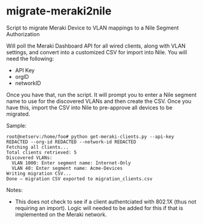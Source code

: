 # migrate-meraki2nile
Script to migrate Meraki Device to VLAN mappings to a Nile Segment Authorization

Will poll the Meraki Dashboard API for all wired clients, along with VLAN settings, and convert into a customized CSV for import into Nile.  You will need the following:

- API Key
- orgID
- networkID

Once you have that, run the script.  It will prompt you to enter a Nile segment name to use for the discovered VLANs and then create the CSV.  Once you have this, import the CSV into Nile to pre-approve all devices to be migrated.

Sample:
```
root@netserv:/home/foo# python get-meraki-clients.py --api-key REDACTED --org-id REDACTED --network-id REDACTED 
Fetching all clients... 
Total clients retrieved: 5 
Discovered VLANs: 
  VLAN 1000: Enter segment name: Internet-Only 
  VLAN 40: Enter segment name: Acme-Devices 
Writing migration CSV... 
Done — migration CSV exported to migration_clients.csv 
```
Notes:
- This does not check to see if a client authentciated with 802.1X (thus not requiring an import).  Logic will needed to be added for this if that is implemented on the Meraki network.

